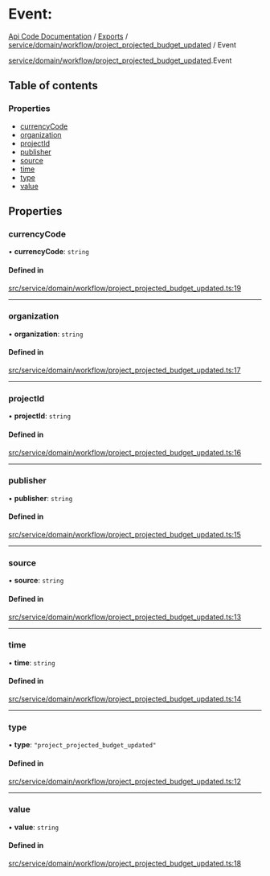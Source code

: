 # Event: 
 
[Api Code Documentation](../README.md) / [Exports](../modules.md) / [service/domain/workflow/project\_projected\_budget\_updated](../modules/service_domain_workflow_project_projected_budget_updated.md) / Event

[service/domain/workflow/project_projected_budget_updated](../modules/service_domain_workflow_project_projected_budget_updated.md).Event

## Table of contents

### Properties

- [currencyCode](service_domain_workflow_project_projected_budget_updated.Event.md#currencycode)
- [organization](service_domain_workflow_project_projected_budget_updated.Event.md#organization)
- [projectId](service_domain_workflow_project_projected_budget_updated.Event.md#projectid)
- [publisher](service_domain_workflow_project_projected_budget_updated.Event.md#publisher)
- [source](service_domain_workflow_project_projected_budget_updated.Event.md#source)
- [time](service_domain_workflow_project_projected_budget_updated.Event.md#time)
- [type](service_domain_workflow_project_projected_budget_updated.Event.md#type)
- [value](service_domain_workflow_project_projected_budget_updated.Event.md#value)

## Properties

### currencyCode

• **currencyCode**: `string`

#### Defined in

[src/service/domain/workflow/project_projected_budget_updated.ts:19](https://github.com/openkfw/TruBudget/blob/4d7fd4be/api/src/service/domain/workflow/project_projected_budget_updated.ts#L19)

___

### organization

• **organization**: `string`

#### Defined in

[src/service/domain/workflow/project_projected_budget_updated.ts:17](https://github.com/openkfw/TruBudget/blob/4d7fd4be/api/src/service/domain/workflow/project_projected_budget_updated.ts#L17)

___

### projectId

• **projectId**: `string`

#### Defined in

[src/service/domain/workflow/project_projected_budget_updated.ts:16](https://github.com/openkfw/TruBudget/blob/4d7fd4be/api/src/service/domain/workflow/project_projected_budget_updated.ts#L16)

___

### publisher

• **publisher**: `string`

#### Defined in

[src/service/domain/workflow/project_projected_budget_updated.ts:15](https://github.com/openkfw/TruBudget/blob/4d7fd4be/api/src/service/domain/workflow/project_projected_budget_updated.ts#L15)

___

### source

• **source**: `string`

#### Defined in

[src/service/domain/workflow/project_projected_budget_updated.ts:13](https://github.com/openkfw/TruBudget/blob/4d7fd4be/api/src/service/domain/workflow/project_projected_budget_updated.ts#L13)

___

### time

• **time**: `string`

#### Defined in

[src/service/domain/workflow/project_projected_budget_updated.ts:14](https://github.com/openkfw/TruBudget/blob/4d7fd4be/api/src/service/domain/workflow/project_projected_budget_updated.ts#L14)

___

### type

• **type**: ``"project_projected_budget_updated"``

#### Defined in

[src/service/domain/workflow/project_projected_budget_updated.ts:12](https://github.com/openkfw/TruBudget/blob/4d7fd4be/api/src/service/domain/workflow/project_projected_budget_updated.ts#L12)

___

### value

• **value**: `string`

#### Defined in

[src/service/domain/workflow/project_projected_budget_updated.ts:18](https://github.com/openkfw/TruBudget/blob/4d7fd4be/api/src/service/domain/workflow/project_projected_budget_updated.ts#L18)
